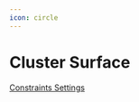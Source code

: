 ```yaml
---
icon: circle
---
```


# Cluster Surface

<a href="../clusters/contours.md#constraints-settings" class="button secondary">Constraints Settings</a>
